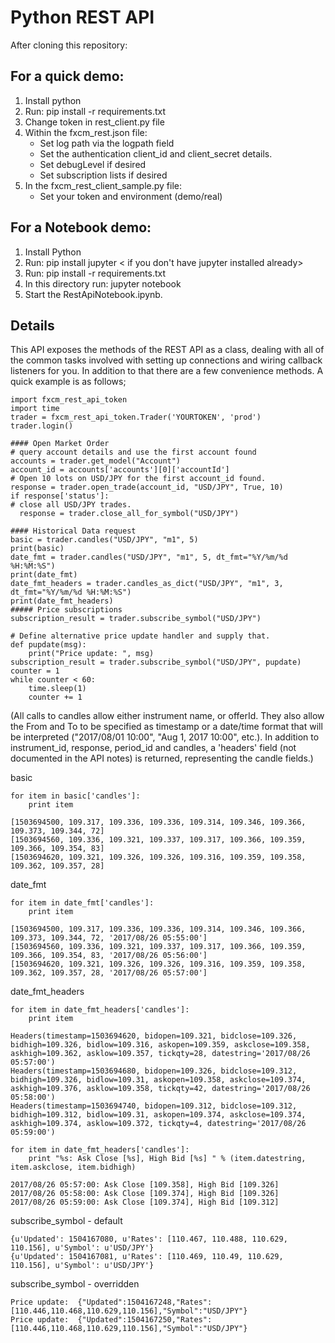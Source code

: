 # Python REST API

After cloning this repository: 

For a quick demo:
-----------------
1. Install python
2. Run: pip install -r requirements.txt
3. Change token in rest_client.py file
4. Within the fxcm_rest.json file:
   * Set log path via the logpath field
   * Set the authentication client_id and client_secret details.
   * Set debugLevel if desired
   * Set subscription lists if desired
5. In the fxcm_rest_client_sample.py file:
   * Set your token and environment (demo/real)

For a Notebook demo:
--------------------
1. Install Python
2. Run: pip install jupyter < if you don't have jupyter installed already>
3. Run: pip install -r requirements.txt
4. In this directory run: jupyter notebook
5. Start the RestApiNotebook.ipynb.

## Details

This API exposes the methods of the REST API as a class, dealing with all of the common tasks 
involved with setting up connections and wiring callback listeners for you. In addition to that
there are a few convenience methods. 
A quick example is as follows;

    import fxcm_rest_api_token
    import time
    trader = fxcm_rest_api_token.Trader('YOURTOKEN', 'prod')
    trader.login()

    #### Open Market Order
    # query account details and use the first account found
    accounts = trader.get_model("Account")
    account_id = accounts['accounts'][0]['accountId']
    # Open 10 lots on USD/JPY for the first account_id found.
    response = trader.open_trade(account_id, "USD/JPY", True, 10)
    if response['status']:
    # close all USD/JPY trades.
      response = trader.close_all_for_symbol("USD/JPY")

    #### Historical Data request
    basic = trader.candles("USD/JPY", "m1", 5)
    print(basic)
    date_fmt = trader.candles("USD/JPY", "m1", 5, dt_fmt="%Y/%m/%d %H:%M:%S")
    print(date_fmt)
    date_fmt_headers = trader.candles_as_dict("USD/JPY", "m1", 3, dt_fmt="%Y/%m/%d %H:%M:%S")
    print(date_fmt_headers)
    ##### Price subscriptions
    subscription_result = trader.subscribe_symbol("USD/JPY")

    # Define alternative price update handler and supply that.
    def pupdate(msg):
        print("Price update: ", msg)
    subscription_result = trader.subscribe_symbol("USD/JPY", pupdate)
    counter = 1
    while counter < 60:
        time.sleep(1)
        counter += 1 
  
(All calls to candles allow either instrument name, or offerId. They also allow the From and To to be specified
as timestamp or a date/time format that will be interpreted ("2017/08/01 10:00", "Aug 1, 2017 10:00", etc.).
In addition to instrument_id, response, period_id and candles, a 'headers' field (not documented in the API notes)
is returned, representing the candle fields.)

basic

    for item in basic['candles']: 
        print item
    
    [1503694500, 109.317, 109.336, 109.336, 109.314, 109.346, 109.366, 109.373, 109.344, 72]
    [1503694560, 109.336, 109.321, 109.337, 109.317, 109.366, 109.359, 109.366, 109.354, 83]
    [1503694620, 109.321, 109.326, 109.326, 109.316, 109.359, 109.358, 109.362, 109.357, 28]
date_fmt

    for item in date_fmt['candles']:
        print item
    
    [1503694500, 109.317, 109.336, 109.336, 109.314, 109.346, 109.366, 109.373, 109.344, 72, '2017/08/26 05:55:00']
    [1503694560, 109.336, 109.321, 109.337, 109.317, 109.366, 109.359, 109.366, 109.354, 83, '2017/08/26 05:56:00']
    [1503694620, 109.321, 109.326, 109.326, 109.316, 109.359, 109.358, 109.362, 109.357, 28, '2017/08/26 05:57:00']
date_fmt_headers

    for item in date_fmt_headers['candles']: 
        print item
    
    Headers(timestamp=1503694620, bidopen=109.321, bidclose=109.326, bidhigh=109.326, bidlow=109.316, askopen=109.359, askclose=109.358, askhigh=109.362, asklow=109.357, tickqty=28, datestring='2017/08/26 05:57:00')
    Headers(timestamp=1503694680, bidopen=109.326, bidclose=109.312, bidhigh=109.326, bidlow=109.31, askopen=109.358, askclose=109.374, askhigh=109.376, asklow=109.358, tickqty=42, datestring='2017/08/26 05:58:00')
    Headers(timestamp=1503694740, bidopen=109.312, bidclose=109.312, bidhigh=109.312, bidlow=109.31, askopen=109.374, askclose=109.374, askhigh=109.374, asklow=109.372, tickqty=4, datestring='2017/08/26 05:59:00')
    
    for item in date_fmt_headers['candles']: 
        print "%s: Ask Close [%s], High Bid [%s] " % (item.datestring, item.askclose, item.bidhigh)
    
    2017/08/26 05:57:00: Ask Close [109.358], High Bid [109.326]
    2017/08/26 05:58:00: Ask Close [109.374], High Bid [109.326]
    2017/08/26 05:59:00: Ask Close [109.374], High Bid [109.312]
subscribe_symbol - default

    {u'Updated': 1504167080, u'Rates': [110.467, 110.488, 110.629, 110.156], u'Symbol': u'USD/JPY'}
    {u'Updated': 1504167081, u'Rates': [110.469, 110.49, 110.629, 110.156], u'Symbol': u'USD/JPY'}
subscribe_symbol - overridden

    Price update:  {"Updated":1504167248,"Rates":[110.446,110.468,110.629,110.156],"Symbol":"USD/JPY"}
    Price update:  {"Updated":1504167250,"Rates":[110.446,110.468,110.629,110.156],"Symbol":"USD/JPY"}
    

